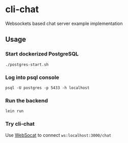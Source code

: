 # cli-chat

Websockets based chat server example implementation

## Usage

### Start dockerized PostgreSQL
```shell
./postgres-start.sh
```
    
### Log into psql console
```shell
psql -U postgres -p 5433 -h localhost
```

### Run the backend
```shell
lein run
```

### Try cli-chat

Use [WebSocat](https://github.com/vi/websocat) to connect `ws:localhost:3000/chat`